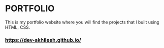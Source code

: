 # PORTFOLIO
This is my portfolio website where you will find the projects that I built using HTML, CSS.
### https://dev-akhilesh.github.io/
